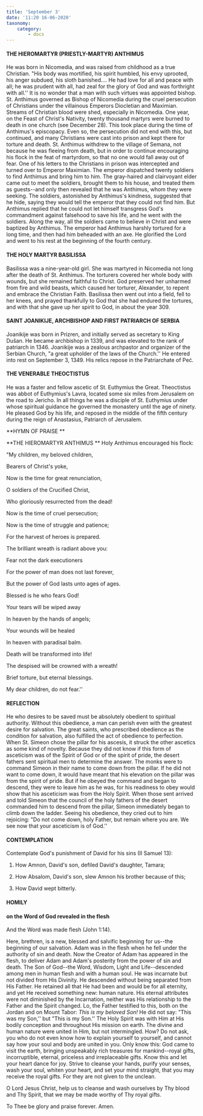 ```yaml
---
title: 'September 3'
date: '11:20 16-06-2020'
taxonomy:
    category:
        - docs
---
```


#### THE HIEROMARTYR (PRIESTLY-MARTYR) ANTHIMUS

He was born in Nicomedia, and was raised from childhood as a true Christian. "His body was mortified, his spirit humbled, his envy uprooted, his anger subdued, his sloth banished…. He had love for all and peace with all; he was prudent with all, had zeal for the glory of God and was forthright with all.'' It is no wonder that a man with such virtues was appointed bishop. St. Anthimus governed as Bishop of Nicomedia during the cruel persecution of Christians under the villainous Emperors Diocletian and Maximian. Streams of Christian blood were shed, especially in Nicomedia. One year, on the Feast of Christ's Nativity, twenty thousand martyrs were burned to death in one church (see December 28). This took place during the time of Anthimus's episcopacy. Even so, the persecution did not end with this, but continued, and many Christians were cast into prison and kept there for torture and death. St. Anthimus withdrew to the village of Semana, not because he was fleeing from death, but in order to continue encouraging his flock in the feat of martyrdom, so that no one would fall away out of fear. One of his letters to the Christians in prison was intercepted and turned over to Emperor Maximian. The emperor dispatched twenty soldiers to find Anthimus and bring him to him. The gray-haired and clairvoyant elder came out to meet the soldiers, brought them to his house, and treated them as guests--and only then revealed that he was Anthimus, whom they were seeking. The soldiers, astonished by Anthimus's kindness, suggested that he hide, saying they would tell the emperor that they could not find him. But Anthimus replied that he could not let himself transgress God's commandment against falsehood to save his life, and he went with the soldiers. Along the way, all the soldiers came to believe in Christ and were baptized by Anthimus. The emperor had Anthimus harshly tortured for a long time, and then had him beheaded with an axe. He glorified the Lord and went to his rest at the beginning of the fourth century.

#### THE HOLY MARTYR BASILISSA

Basilissa was a nine-year-old girl. She was martyred in Nicomedia not long after the death of St. Anthimus. The torturers covered her whole body with wounds, but she remained faithful to Christ. God preserved her unharmed from fire and wild beasts, which caused her torturer, Alexander, to repent and embrace the Christian Faith. Basilissa then went out into a field, fell to her knees, and prayed thankfully to God that she had endured the tortures, and with that she gave up her spirit to God, in about the year 309.

#### SAINT JOANIKIJE, ARCHBISHOP AND FIRST PATRIARCH OF SERBIA

Joanikije was born in Prizren, and initially served as secretary to King Dušan. He became archbishop in 1339, and was elevated to the rank of patriarch in 1346. Joanikije was a zealous archpastor and organizer of the Serbian Church, "a great upholder of the laws of the Church.'' He entered into rest on September 3, 1349. His relics repose in the Patriarchate of Peć.  

#### THE VENERABLE THEOCTISTUS

He was a faster and fellow ascetic of St. Euthymius the Great. Theoctistus was abbot of Euthymius's Lavra, located some six miles from Jerusalem on the road to Jericho. In all things he was a disciple of St. Euthymius under whose spiritual guidance he governed the monastery until the age of ninety. He pleased God by his life, and reposed in the middle of the fifth century during the reign of Anastasius, Patriarch of Jerusalem.


**HYMN OF PRAISE
**

**THE HIEROMARTYR ANTHIMUS
**
Holy Anthimus encouraged his flock:


"My children, my beloved children,


Bearers of Christ's yoke,


Now is the time for great renunciation,


O soldiers of the Crucified Christ,


Who gloriously resurrected from the dead!


Now is the time of cruel persecution;


Now is the time of struggle and patience;


For the harvest of heroes is prepared.


The brilliant wreath is radiant above you:


Fear not the dark executioners


For the power of man does not last forever,


But the power of God lasts unto ages of ages.


Blessed is he who fears God!


Your tears will be wiped away


In heaven by the hands of angels;


Your wounds will be healed


In heaven with paradisal balm.


Death will be transformed into life!


The despised will be crowned with a wreath!


Brief torture, but eternal blessings.


My dear children, do not fear.''

#### REFLECTION


He who desires to be saved must be absolutely obedient to spiritual authority. Without this obedience, a man can perish even with the greatest desire for salvation. The great saints, who prescribed obedience as the condition for salvation, also fulfilled the act of obedience to perfection. When St. Simeon chose the pillar for his ascesis, it struck the other ascetics as some kind of novelty. Because they did not know if this form of asceticism was of the Spirit of God or of the spirit of pride, the desert fathers sent spiritual men to determine the answer. The monks were to command Simeon in their name to come down from the pillar. If he did not want to come down, it would have meant that his elevation on the pillar was from the spirit of pride. But if he obeyed the command and began to descend, they were to leave him as he was, for his readiness to obey would show that his asceticism was from the Holy Spirit. When those sent arrived and told Simeon that the council of the holy fathers of the desert commanded him to descend from the pillar, Simeon immediately began to climb down the ladder. Seeing his obedience, they cried out to him rejoicing: "Do not come down, holy Father, but remain where you are. We see now that your asceticism is of God.''

#### CONTEMPLATION

Contemplate God's punishment of David for his sins (II Samuel 13):


1.  How Amnon, David's son, defiled David's daughter, Tamara;


1.  How Absalom, David's son, slew Amnon his brother because of this;


1.  How David wept bitterly.


#### HOMILY


#### on the Word of God revealed in the flesh

And the Word was made flesh (John 1:14).


Here, brethren, is a new, blessed and salvific beginning for us--the beginning of our salvation. Adam was in the flesh when he fell under the authority of sin and death. Now the Creator of Adam has appeared in the flesh, to deliver Adam and Adam's posterity from the power of sin and death. The Son of God--the Word, Wisdom, Light and Life--descended among men in human flesh and with a human soul. He was incarnate but not divided from His Divinity. He descended without being separated from His Father. He retained all that He had been and would be for all eternity, and yet He received something new: human nature. His eternal attributes were not diminished by the Incarnation, neither was His relationship to the Father and the Spirit changed. Lo, the Father testified to this, both on the Jordan and on Mount Tabor: *This is my beloved Son!* He did not say: "This was my Son,'' but "This is my Son.'' The Holy Spirit was with Him at His bodily conception and throughout His mission on earth. The divine and human nature were united in Him, but not intermingled. How? Do not ask, you who do not even know how to explain yourself to yourself, and cannot say how your soul and body are united in you. Only know this: God came to visit the earth, bringing unspeakably rich treasures for mankind--royal gifts, incorruptible, eternal, priceless and irreplaceable gifts. Know this and let your heart dance for joy. Strive to cleanse your hands, purify your senses, wash your soul, whiten your heart, and set your mind straight, that you may receive the royal gifts. For they are not given to the unclean.


O Lord Jesus Christ, help us to cleanse and wash ourselves by Thy blood and Thy Spirit, that we may be made worthy of Thy royal gifts.


To Thee be glory and praise forever. Amen.
